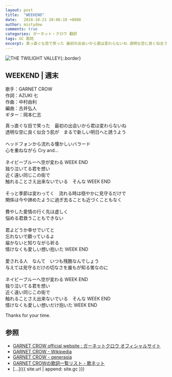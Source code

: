 ```yaml
---
layout: post
title:  "WEEKEND"
date:   2018-10-21 20:06:10 +0800
author: mistydew
comments: true
categories: ガーネット・クロウ 翻訳
tags: GC 歌詞
excerpt: 真っ直ぐな目で笑った 最初の出会いから君は変わらないね 透明な空に良く似合う肌が まるで新しい明日へと誘うよう
---
```

![THE TWILIGHT VALLEY](https://raw.githubusercontent.com/mistydew/gc2/master/cover/album/AL05_THE%20TWILIGHT%20VALLEY.jpg){:.border}

## WEEKEND | 週末

歌手：GARNET CROW<br>
作詞：AZUKI 七<br>
作曲：中村由利<br>
編曲：古井弘人<br>
ギター：岡本仁志

真っ直ぐな目で笑った　最初の出会いから君は変わらないね<br>
透明な空に良く似合う肌が　まるで新しい明日へと誘うよう<br>
<br>
ヘッドフォンから流れる懐かしいバラード<br>
心を重ねながら Cry and…<br>
<br>
ネイビーブルーへ空が変わる WEEK END<br>
独り泣いてる君を想い<br>
近く遠い同じこの街で<br>
触れることさえ出来ないでいる　そんな WEEK END<br>
<br>
そっと季節は変わってく　流れる時は穏やかに見守るだけで<br>
関係は今や諦めたように過ぎ去ることも近づくこともなく<br>
<br>
費やした愛情の行く先は虚しく<br>
悩める君救うこともできない<br>
<br>
君よどうか幸せでいてと<br>
忘れないで願っているよ<br>
届かないと知りながら祈る<br>
情けなくも愛しい想い抱いた WEEK END<br>
<br>
愛される人　なんて　いつも残酷なんでしょう<br>
与えては見守るだけの切なさを誰もが知る筈なのに<br>
<br>
ネイビーブルーへ空が変わる WEEK END<br>
独り泣いてる君を想い<br>
近く遠い同じこの街で<br>
触れることさえ出来ないでいる　そんな WEEK END<br>
情けなくも愛しい想いだけ抱いた WEEK END

Thanks for your time.

## 参照
* [GARNET CROW official website : ガーネットクロウ オフィシャルサイト](http://www.garnetcrow.com)
* [GARNET CROW - Wikipedia](https://ja.wikipedia.org/wiki/GARNET_CROW)
* [GARNET CROW - generasia](https://www.generasia.com/wiki/GARNET_CROW)
* [GARNET CROWの歌詞一覧リスト - 歌ネット](https://www.uta-net.com/artist/344)
* [...]({{ site.url | append: site.gc }})
